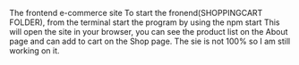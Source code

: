 The frontend e-commerce site
To start the fronend(SHOPPINGCART FOLDER), from the terminal start the program by using the npm start
This will open the site in your browser, you can see the product list on the About page and can add to cart on the Shop page.
The sie is not 100% so I am still working on it. 
